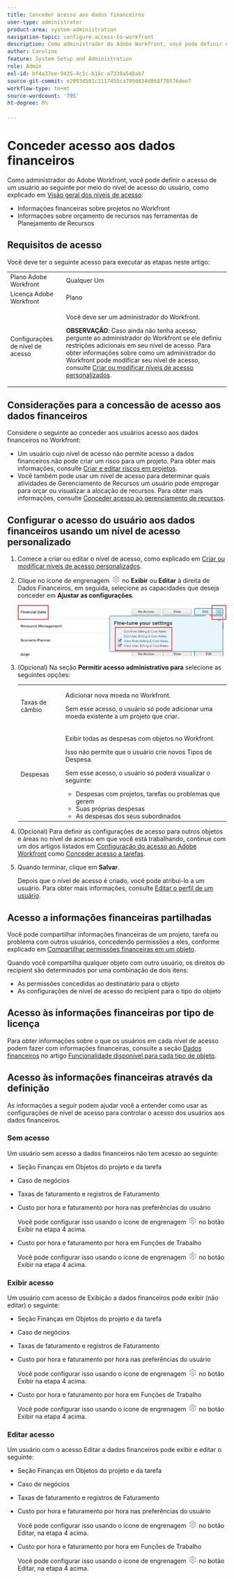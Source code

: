 ```yaml
---
title: Conceder acesso aos dados financeiros
user-type: administrator
product-area: system-administration
navigation-topic: configure-access-to-workfront
description: Como administrador do Adobe Workfront, você pode definir o acesso de um usuário aos dados financeiros no Workfront por meio de seu nível de acesso.
author: Caroline
feature: System Setup and Administration
role: Admin
exl-id: bf4a37ee-9435-4c1c-b18c-a7338a548ab7
source-git-commit: e20934501c2117455ca7950834d868f78576dee7
workflow-type: tm+mt
source-wordcount: '795'
ht-degree: 0%

---
```


# Conceder acesso aos dados financeiros

Como administrador do Adobe Workfront, você pode definir o acesso de um usuário ao seguinte por meio do nível de acesso do usuário, como explicado em [Visão geral dos níveis de acesso](../../../administration-and-setup/add-users/access-levels-and-object-permissions/access-levels-overview.md):

* Informações financeiras sobre projetos no Workfront
* Informações sobre orçamento de recursos nas ferramentas de Planejamento de Recursos

## Requisitos de acesso

Você deve ter o seguinte acesso para executar as etapas neste artigo:

<table style="table-layout:auto"> 
 <col> 
 <col> 
 <tbody> 
  <tr> 
   <td role="rowheader">Plano Adobe Workfront</td> 
   <td>Qualquer Um</td> 
  </tr> 
  <tr> 
   <td role="rowheader">Licença Adobe Workfront</td> 
   <td>Plano</td> 
  </tr> 
  <tr> 
   <td role="rowheader">Configurações de nível de acesso</td> 
   <td> <p>Você deve ser um administrador do Workfront.</p> <p><b>OBSERVAÇÃO</b>: Caso ainda não tenha acesso, pergunte ao administrador do Workfront se ele definiu restrições adicionais em seu nível de acesso. Para obter informações sobre como um administrador do Workfront pode modificar seu nível de acesso, consulte <a href="../../../administration-and-setup/add-users/configure-and-grant-access/create-modify-access-levels.md" class="MCXref xref" data-mc-variable-override="">Criar ou modificar níveis de acesso personalizados</a>.</p> </td> 
  </tr> 
 </tbody> 
</table>

## Considerações para a concessão de acesso aos dados financeiros

Considere o seguinte ao conceder aos usuários acesso aos dados financeiros no Workfront:

* Um usuário cujo nível de acesso não permite acesso a dados financeiros não pode criar um risco para um projeto. Para obter mais informações, consulte [Criar e editar riscos em projetos](../../../manage-work/projects/define-a-business-case/create-edit-risks-on-projects.md).
* Você também pode usar um nível de acesso para determinar quais atividades de Gerenciamento de Recursos um usuário pode empregar para orçar ou visualizar a alocação de recursos. Para obter mais informações, consulte [Conceder acesso ao gerenciamento de recursos](../../../administration-and-setup/add-users/configure-and-grant-access/grant-access-resource-management.md).

## Configurar o acesso do usuário aos dados financeiros usando um nível de acesso personalizado

1. Comece a criar ou editar o nível de acesso, como explicado em [Criar ou modificar níveis de acesso personalizados](../../../administration-and-setup/add-users/configure-and-grant-access/create-modify-access-levels.md).
1. Clique no ícone de engrenagem ![](assets/gear-icon-settings.png) no **Exibir** ou **Editar** à direita de Dados Financeiros, em seguida, selecione as capacidades que deseja conceder em **Ajustar as configurações**.

   ![](assets/financial-data-fine-tune-nwe.png)

1. (Opcional) Na seção **Permitir acesso administrativo para** selecione as seguintes opções:

   <table style="table-layout:auto"> 
    <col> 
    <col> 
    <tbody> 
     <tr> 
      <td role="rowheader">Taxas de câmbio</td> 
      <td> <p>Adicionar nova moeda no Workfront.</p> <p>Sem esse acesso, o usuário só pode adicionar uma moeda existente a um projeto que criar.</p> </td> 
     </tr> 
     <tr> 
      <td role="rowheader">Despesas</td> 
      <td> <p>Exibir todas as despesas com objetos no Workfront.</p> <p>Isso não permite que o usuário crie novos Tipos de Despesa.</p> <p>Sem esse acesso, o usuário só poderá visualizar o seguinte:</p> 
       <ul> 
        <li>Despesas com projetos, tarefas ou problemas que gerem</li> 
        <li>Suas próprias despesas</li> 
        <li>As despesas dos seus subordinados</li> 
       </ul> </td> 
     </tr> 
    </tbody> 
   </table>

1. (Opcional) Para definir as configurações de acesso para outros objetos e áreas no nível de acesso em que você está trabalhando, continue com um dos artigos listados em [Configuração do acesso ao Adobe Workfront](../../../administration-and-setup/add-users/configure-and-grant-access/configure-access.md) como [Conceder acesso a tarefas](../../../administration-and-setup/add-users/configure-and-grant-access/grant-access-tasks.md).
1. Quando terminar, clique em **Salvar**.

   Depois que o nível de acesso é criado, você pode atribuí-lo a um usuário. Para obter mais informações, consulte [Editar o perfil de um usuário](../../../administration-and-setup/add-users/create-and-manage-users/edit-a-users-profile.md).

## Acesso a informações financeiras partilhadas

Você pode compartilhar informações financeiras de um projeto, tarefa ou problema com outros usuários, concedendo permissões a eles, conforme explicado em [Compartilhar permissões financeiras em um objeto](../../../workfront-basics/grant-and-request-access-to-objects/share-financial-permissions-object.md).

<!--
If you make changes here, make them also in the "Grant access to" articles where this snippet had to be converted to text:
* reports, dashboards, and calendars
* financial data
* issue
-->

Quando você compartilha qualquer objeto com outro usuário, os direitos do recipient são determinados por uma combinação de dois itens:

* As permissões concedidas ao destinatário para o objeto
* As configurações de nível de acesso do recipient para o tipo do objeto

## Acesso às informações financeiras por tipo de licença

Para obter informações sobre o que os usuários em cada nível de acesso podem fazer com informações financeiras, consulte a seção [Dados financeiros](../../../administration-and-setup/add-users/access-levels-and-object-permissions/functionality-available-for-each-object-type.md#financia) no artigo [Funcionalidade disponível para cada tipo de objeto](../../../administration-and-setup/add-users/access-levels-and-object-permissions/functionality-available-for-each-object-type.md).

## Acesso às informações financeiras através da definição

As informações a seguir podem ajudar você a entender como usar as configurações de nível de acesso para controlar o acesso dos usuários aos dados financeiros.

### Sem acesso

Um usuário sem acesso a dados financeiros não tem acesso ao seguinte:

* Seção Finanças em Objetos do projeto e da tarefa
* Caso de negócios
* Taxas de faturamento e registros de Faturamento
* Custo por hora e faturamento por hora nas preferências do usuário

   Você pode configurar isso usando o ícone de engrenagem ![](assets/gear-icon-settings.png) no botão Exibir na etapa 4 acima.

* Custo por hora e faturamento por hora em Funções de Trabalho

   Você pode configurar isso usando o ícone de engrenagem ![](assets/gear-icon-settings.png) no botão Exibir na etapa 4 acima.

### Exibir acesso

Um usuário com acesso de Exibição a dados financeiros pode exibir (não editar) o seguinte:

* Seção Finanças em Objetos do projeto e da tarefa
* Caso de negócios
* Taxas de faturamento e registros de Faturamento
* Custo por hora e faturamento por hora nas preferências do usuário

   Você pode configurar isso usando o ícone de engrenagem ![](assets/gear-icon-settings.png) no botão Exibir na etapa 4 acima.

* Custo por hora e faturamento por hora em Funções de Trabalho

   Você pode configurar isso usando o ícone de engrenagem ![](assets/gear-icon-settings.png) no botão Exibir na etapa 4 acima.

### Editar acesso

Um usuário com o acesso Editar a dados financeiros pode exibir e editar o seguinte:

* Seção Finanças em Objetos do projeto e da tarefa
* Caso de negócios
* Taxas de faturamento e registros de Faturamento
* Custo por hora e faturamento por hora nas preferências do usuário

   Você pode configurar isso usando o ícone de engrenagem ![](assets/gear-icon-settings.png) no botão Editar, na etapa 4 acima.

* Custo por hora e faturamento por hora em Funções de Trabalho

   Você pode configurar isso usando o ícone de engrenagem ![](assets/gear-icon-settings.png) no botão Editar, na etapa 4 acima.
